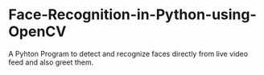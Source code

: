 # Face-Recognition-in-Python-using-OpenCV
A Pyhton Program to detect and recognize faces directly from live video feed and also greet them.
